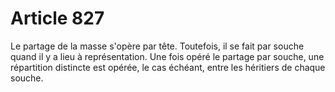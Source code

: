 # Article 827

Le partage de la masse s'opère par tête. Toutefois, il se fait par souche quand il y a lieu à représentation. Une fois opéré le partage par souche, une répartition distincte est opérée, le cas échéant, entre les héritiers de chaque souche.